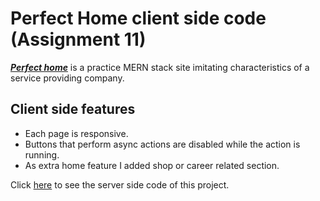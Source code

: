 # Perfect Home client side code (Assignment 11)
***[Perfect home](https://perfect-home-0.web.app/)*** is a practice MERN stack site imitating characteristics of a service providing company.

## Client side features
* Each page is responsive.
* Buttons that perform async actions are disabled while the action is running.
* As extra home feature I added shop or career related section.

Click [here](https://github.com/ashutoshbw314/perfect-home-server) to see the server side code of this project.
